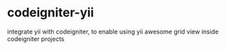 codeigniter-yii
===============

integrate yii with codeigniter, to enable using yii awesome grid view inside codeigniter projects

